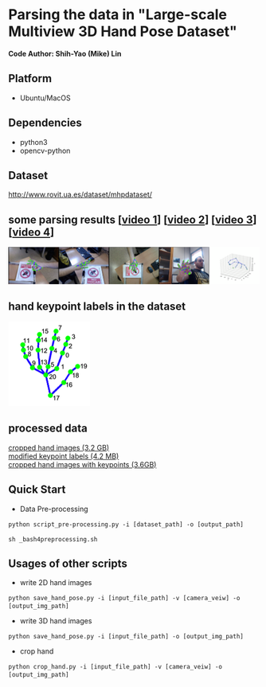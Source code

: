 # Parsing the data in "Large-scale Multiview 3D Hand Pose Dataset"

**Code Author: Shih-Yao (Mike) Lin**

## Platform
+ Ubuntu/MacOS

## Dependencies
+ python3
+ opencv-python

## Dataset
http://www.rovit.ua.es/dataset/mhpdataset/

## some parsing results [[video 1](https://youtu.be/dgS_X_bqhpM)] [[video 2](https://youtu.be/2Mk39D_Zyuw)] [[video 3](https://youtu.be/QRbjeIfjeyc)]  [[video 4](https://youtu.be/YEqsGvIn1tE)]
[![](img/demo.png)](https://youtu.be/YEqsGvIn1tE)

## hand keypoint labels in the dataset
![](img/hand_lm3d.png)

## processed data
[cropped hand images (3.2 GB)](https://drive.google.com/uc?id=12GNRqZRtjQYu303uh9AlYMcJUsvg6XRT&export=download)<br/>
[modified keypoint labels (4.2 MB)](https://drive.google.com/file/d/1yqwlv3IbG0syB1bj4gpZW9YSrdirp8uO/view?usp=sharing)<br/>
[cropped hand images with keypoints (3.6GB)](https://drive.google.com/uc?id=1Xu9JhLEWuQWqnaxS1DlCGJEfyKexWg4-&export=download)<br/>

## Quick Start
+ Data Pre-processing
```
python script_pre-processing.py -i [dataset_path] -o [output_path] 
```
```
sh _bash4preprocessing.sh
```



## Usages of other scripts
+ write 2D hand images
```
python save_hand_pose.py -i [input_file_path] -v [camera_veiw] -o [output_img_path]
```

+ write 3D hand images
```
python save_hand_pose.py -i [input_file_path] -o [output_img_path]
```

+ crop hand 
```
python crop_hand.py -i [input_file_path] -v [camera_veiw] -o [output_img_path]
```


